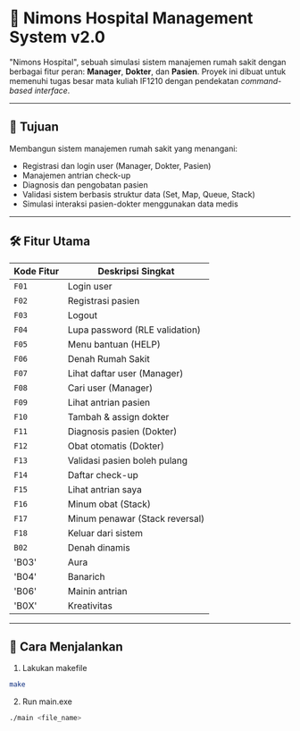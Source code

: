 # 🏥 Nimons Hospital Management System v2.0

"Nimons Hospital", sebuah simulasi sistem manajemen rumah sakit dengan berbagai fitur peran: **Manager**, **Dokter**, dan **Pasien**. Proyek ini dibuat untuk memenuhi tugas besar mata kuliah IF1210 dengan pendekatan _command-based interface_.

---

## 🎯 Tujuan

Membangun sistem manajemen rumah sakit yang menangani:

- Registrasi dan login user (Manager, Dokter, Pasien)
- Manajemen antrian check-up
- Diagnosis dan pengobatan pasien
- Validasi sistem berbasis struktur data (Set, Map, Queue, Stack)
- Simulasi interaksi pasien-dokter menggunakan data medis

---

## 🛠️ Fitur Utama

| Kode Fitur | Deskripsi Singkat              |
| ---------- | ------------------------------ |
| `F01`      | Login user                     |
| `F02`      | Registrasi pasien              |
| `F03`      | Logout                         |
| `F04`      | Lupa password (RLE validation) |
| `F05`      | Menu bantuan (HELP)            |
| `F06`      | Denah Rumah Sakit              |
| `F07`      | Lihat daftar user (Manager)    |
| `F08`      | Cari user (Manager)            |
| `F09`      | Lihat antrian pasien           |
| `F10`      | Tambah & assign dokter         |
| `F11`      | Diagnosis pasien (Dokter)      |
| `F12`      | Obat otomatis (Dokter)         |
| `F13`      | Validasi pasien boleh pulang   |
| `F14`      | Daftar check-up                |
| `F15`      | Lihat antrian saya             |
| `F16`      | Minum obat (Stack)             |
| `F17`      | Minum penawar (Stack reversal) |
| `F18`      | Keluar dari sistem             |
| `B02`      | Denah dinamis                  |
| 'B03'      | Aura                           |
| 'B04'      | Banarich                       |
| 'B06'      | Mainin antrian                 |
| 'B0X'      | Kreativitas                    |

---

## 🔧 Cara Menjalankan

1. Lakukan makefile

```bash
make
```

2. Run main.exe

```bash
./main <file_name>
```
